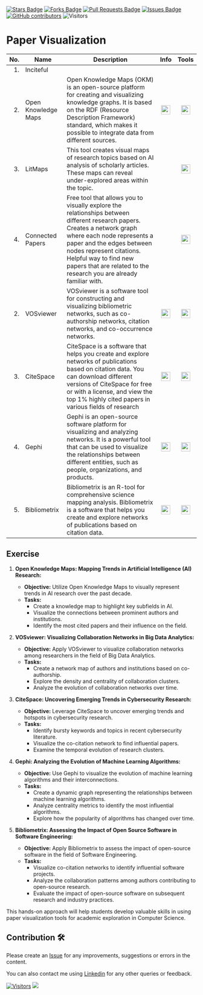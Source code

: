 <a href="https://github.com/drshahizan/SLR-FC/stargazers"><img src="https://img.shields.io/github/stars/drshahizan/SLR-FC" alt="Stars Badge"/></a>
<a href="https://github.com/drshahizan/SLR-FC/network/members"><img src="https://img.shields.io/github/forks/drshahizan/SLR-FC" alt="Forks Badge"/></a>
<a href="https://github.com/drshahizan/SLR-FC"><img src="https://img.shields.io/github/issues-pr/drshahizan/SLR-FC" alt="Pull Requests Badge"/></a>
<a href="https://github.com/drshahizan/SLR-FC/issues"><img src="https://img.shields.io/github/issues/drshahizan/SLR-FC" alt="Issues Badge"/></a>
<a href="https://github.com/drshahizan/SLR-FC/graphs/contributors"><img alt="GitHub contributors" src="https://img.shields.io/github/contributors/drshahizan/SLR-FC?color=2b9348"></a>
![Visitors](https://api.visitorbadge.io/api/visitors?path=https%3A%2F%2Fgithub.com%2Fdrshahizan%2FSLR-FC&labelColor=%23d9e3f0&countColor=%23697689&style=flat)

# Paper Visualization

| No.  | Name | Description | Info | Tools |
|------: | ------------------|-----|:--------:|:--------:|
| 1. |Inciteful|||
| 2. | Open Knowledge Maps | Open Knowledge Maps (OKM) is an open-source platform for creating and visualizing knowledge graphs. It is based on the RDF (Resource Description Framework) standard, which makes it possible to integrate data from different sources. |<a href="https://drshahizan.gitbook.io/ai-tools/ai-tools/paper-visualization/open-knowledge-maps-okm" ><img src="../images/rfp.png" width="24px" height="24px" ></a> | <a href="https://openknowledgemaps.org/" ><img src="../images/download.gif" width="24px" height="24px" ></a> |
| 3. |LitMaps|This tool creates visual maps of research topics based on AI analysis of scholarly articles. These maps can reveal under-explored areas within the topic.||<a href="https://www.litmaps.com/" ><img src="../images/download.gif" width="24px" height="24px" ></a> |
| 4. | Connected Papers | Free tool that allows you to visually explore the relationships between different research papers. Creates a network graph where each node represents a paper and the edges between nodes represent citations. Helpful way to find new papers that are related to the research you are already familiar with. || <a href="https://www.connectedpapers.com" ><img src="../images/download.gif" width="24px" height="24px" ></a> |
| 2. | VOSviewer | VOSviewer is a software tool for constructing and visualizing bibliometric networks, such as co-authorship networks, citation networks, and co-occurrence networks. |<a href="https://drshahizan.gitbook.io/ai-tools/ai-tools/paper-visualization/vosviewer" ><img src="../images/rfp.png" width="24px" height="24px" ></a> | <a href="https://www.vosviewer.com/" ><img src="../images/download.gif" width="24px" height="24px" ></a> |
| 3. | CiteSpace | CiteSpace is a software that helps you create and explore networks of publications based on citation data. You can download different versions of CiteSpace for free or with a license, and view the top 1% highly cited papers in various fields of research |<a href="https://drshahizan.gitbook.io/ai-tools/ai-tools/paper-visualization/citespace" ><img src="../images/rfp.png" width="24px" height="24px" ></a> | <a href="https://citespace.podia.com/" ><img src="../images/download.gif" width="24px" height="24px" ></a> |
| 4. | Gephi | Gephi is an open-source software platform for visualizing and analyzing networks. It is a powerful tool that can be used to visualize the relationships between different entities, such as people, organizations, and products. |<a href="https://drshahizan.gitbook.io/ai-tools/ai-tools/paper-visualization/gephi" ><img src="../images/rfp.png" width="24px" height="24px" ></a> | <a href="https://gephi.org/" ><img src="../images/download.gif" width="24px" height="24px" ></a> |
| 5. | Bibliometrix | Bibliometrix is an R-tool for comprehensive science mapping analysis. Bibliometrix is a software that helps you create and explore networks of publications based on citation data.|<a href="https://drshahizan.gitbook.io/ai-tools/ai-tools/paper-visualization/bibliometrix" ><img src="../images/rfp.png" width="24px" height="24px" ></a> | <a href="https://www.bibliometrix.org/home/" ><img src="../images/download.gif" width="24px" height="24px" ></a> |

## Exercise

1. **Open Knowledge Maps: Mapping Trends in Artificial Intelligence (AI) Research:**
   - **Objective:** Utilize Open Knowledge Maps to visually represent trends in AI research over the past decade.
   - **Tasks:**
     - Create a knowledge map to highlight key subfields in AI.
     - Visualize the connections between prominent authors and institutions.
     - Identify the most cited papers and their influence on the field.

2. **VOSviewer: Visualizing Collaboration Networks in Big Data Analytics:**
   - **Objective:** Apply VOSviewer to visualize collaboration networks among researchers in the field of Big Data Analytics.
   - **Tasks:**
     - Create a network map of authors and institutions based on co-authorship.
     - Explore the density and centrality of collaboration clusters.
     - Analyze the evolution of collaboration networks over time.

3. **CiteSpace: Uncovering Emerging Trends in Cybersecurity Research:**
   - **Objective:** Leverage CiteSpace to uncover emerging trends and hotspots in cybersecurity research.
   - **Tasks:**
     - Identify bursty keywords and topics in recent cybersecurity literature.
     - Visualize the co-citation network to find influential papers.
     - Examine the temporal evolution of research clusters.

4. **Gephi: Analyzing the Evolution of Machine Learning Algorithms:**
   - **Objective:** Use Gephi to visualize the evolution of machine learning algorithms and their interconnections.
   - **Tasks:**
     - Create a dynamic graph representing the relationships between machine learning algorithms.
     - Analyze centrality metrics to identify the most influential algorithms.
     - Explore how the popularity of algorithms has changed over time.

5. **Bibliometrix: Assessing the Impact of Open Source Software in Software Engineering:**
   - **Objective:** Apply Bibliometrix to assess the impact of open-source software in the field of Software Engineering.
   - **Tasks:**
     - Visualize co-citation networks to identify influential software projects.
     - Analyze the collaboration patterns among authors contributing to open-source research.
     - Evaluate the impact of open-source software on subsequent research and industry practices.

This hands-on approach will help students develop valuable skills in using paper visualization tools for academic exploration in Computer Science.

## Contribution 🛠️
Please create an [Issue](https://github.com/drshahizan/SLR-FC/issues) for any improvements, suggestions or errors in the content.

You can also contact me using [Linkedin](https://www.linkedin.com/in/drshahizan/) for any other queries or feedback.

[![Visitors](https://api.visitorbadge.io/api/visitors?path=https%3A%2F%2Fgithub.com%2Fdrshahizan&labelColor=%23697689&countColor=%23555555&style=plastic)](https://visitorbadge.io/status?path=https%3A%2F%2Fgithub.com%2Fdrshahizan)
![](https://hit.yhype.me/github/profile?user_id=81284918)
